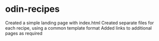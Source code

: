 # odin-recipes

Created a simple landing page with index.html
Created separate files for each recipe, using a common template format
Added links to additional pages as required